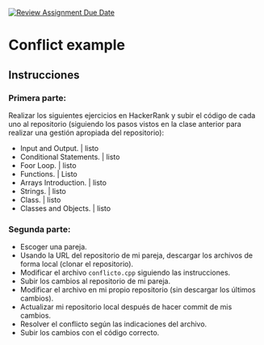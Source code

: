 [![Review Assignment Due Date](https://classroom.github.com/assets/deadline-readme-button-24ddc0f5d75046c5622901739e7c5dd533143b0c8e959d652212380cedb1ea36.svg)](https://classroom.github.com/a/kpFtoNiY)
# Conflict example

## Instrucciones

### Primera parte:
Realizar los siguientes ejercicios en HackerRank y subir el código de cada uno al repositorio (siguiendo los pasos vistos en la clase anterior para realizar una gestión apropiada del repositorio):
- Input and Output. | listo
- Conditional Statements. | listo
- Foor Loop.  | listo
- Functions.  | Listo
- Arrays Introduction.   |  listo 
- Strings.    |   listo
- Class.    |  listo
- Classes and Objects.  | listo

### Segunda parte:
- Escoger una pareja.
- Usando la URL del repositorio de mi pareja, descargar los archivos de forma local (clonar el repositorio).
- Modificar el archivo `conflicto.cpp` siguiendo las instrucciones.
- Subir los cambios al repositorio de mi pareja.
- Modificar el archivo en mi propio repositorio (sin descargar los últimos cambios).
- Actualizar mi repositorio local después de hacer commit de mis cambios.
- Resolver el conflicto según las indicaciones del archivo.
- Subir los cambios con el código correcto.

